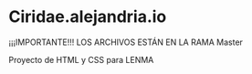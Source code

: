 # Ciridae.alejandria.io

¡¡¡IMPORTANTE!!! LOS ARCHIVOS ESTÁN EN LA RAMA Master

Proyecto de HTML y CSS para LENMA
